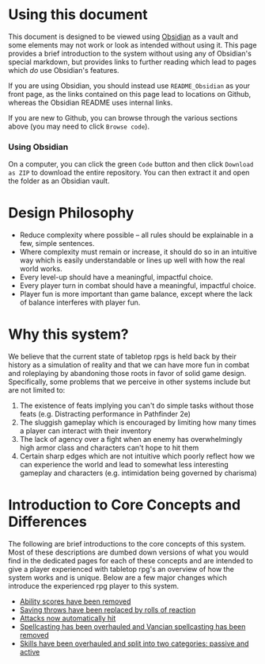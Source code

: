 # Using this document
This document is designed to be viewed using [Obsidian](https://obsidian.md) as a vault and some elements may not work or look as intended without using it. This page provides a brief introduction to the system without using any of Obsidian's special markdown, but provides links to further reading which lead to pages which *do* use Obsidian's features. 

If you are using Obsidian, you should instead use `README_Obsidian` as your front page, as the links contained on this page lead to locations on Github, whereas the Obsidian README uses internal links. 

If you are new to Github, you can browse through the various sections above (you may need to click `Browse code`). 

### Using Obsidian
On a computer, you can click the green `Code` button and then click `Download as ZIP` to download the entire repository. You can then extract it and open the folder as an Obsidian vault. 

# Design Philosophy 
- Reduce complexity where possible – all rules should be
    explainable in a few, simple sentences.
 - Where complexity must remain or increase, it should do so in an intuitive 
    way which is easily understandable or lines up well with how the real 
    world works. 
- Every level-up should have a meaningful, impactful choice. 
- Every player turn in combat should have a meaningful, impactful choice. 
- Player fun is more important than game balance, except where the lack of 
    balance interferes with player fun.

# Why this system?
We believe that the current state of tabletop rpgs is held back by their history as a simulation of reality and that we can have more fun in combat and roleplaying by abandoning those roots in favor of solid game design. Specifically, some problems that we perceive in other systems include but are not limited to:
1. The existence of feats implying you can't do simple tasks without those feats (e.g. Distracting performance in Pathfinder 2e)
2. The sluggish gameplay which is encouraged by limiting how many times a player can interact with their inventory
3. The lack of agency over a fight when an enemy has overwhelmingly high armor class and characters can't hope to hit them
4. Certain sharp edges which are not intuitive which poorly reflect how we can experience the world and lead to somewhat less interesting gameplay and characters (e.g. intimidation being governed by charisma)

# Introduction to Core Concepts and Differences
The following are brief introductions to the core concepts of this system. Most of these descriptions are dumbed down versions of what you would find in the dedicated pages for each of these concepts and are intended to give a player experienced with tabletop rpg's an overview of how the system works and is unique. Below are a few major changes which introduce the experienced rpg player to this system. 

- [Ability scores have been removed](https://github.com/shakesbeare/IndieTTRPG/blob/main/README_Obsidian.md#ability-scores)
- [Saving throws have been replaced by rolls of reaction](https://github.com/shakesbeare/IndieTTRPG/blob/main/Playing%20the%20Game/Reaction%20Checks.md)
- [Attacks now automatically hit](https://github.com/shakesbeare/IndieTTRPG/blob/main/Playing%20the%20Game/Making%20an%20Attack.md)
- [Spellcasting has been overhauled and Vancian spellcasting has been removed](https://github.com/shakesbeare/IndieTTRPG/blob/main/Playing%20the%20Game/Casting%20Spells.md)
- [Skills have been overhauled and split into two categories: passive and active](https://github.com/shakesbeare/IndieTTRPG/blob/main/Playing%20the%20Game/Skills.md)

